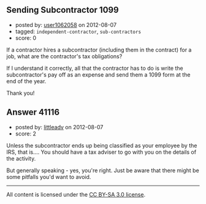 ## Sending Subcontractor 1099

- posted by: [user1062058](https://stackexchange.com/users/-1/18798-user1062058) on 2012-08-07
- tagged: `independent-contractor`, `sub-contractors`
- score: 0

If a contractor hires a subcontractor (including them in the contract) for a job, what are the contractor's tax obligations?

If I understand it correctly, all that the contractor has to do is write the subcontractor's pay off as an expense and send them a 1099 form at the end of the year.

Thank you!


## Answer 41116

- posted by: [littleadv](https://stackexchange.com/users/-1/13808-littleadv) on 2012-08-07
- score: 2

Unless the subcontractor ends up being classified as your employee by the IRS, that is.... You should have a tax adviser to go with you on the details of the activity.

But generally speaking - yes, you're right. Just be aware that there might be some pitfalls you'd want to avoid.



---

All content is licensed under the [CC BY-SA 3.0 license](https://creativecommons.org/licenses/by-sa/3.0/).
